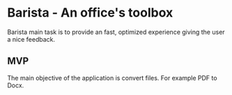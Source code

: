 # Barista - An office's toolbox

Barista main task is to provide an fast, optimized experience giving the user a nice feedback.

## MVP

The main objective of the application is convert files. For example PDF to Docx.
